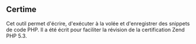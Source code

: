 Certime
-------

Cet outil permet d'écrire, d'exécuter à la volée et d'enregistrer des snippets de code PHP. Il a été écrit
pour faciliter la révision de la certification Zend PHP 5.3.
